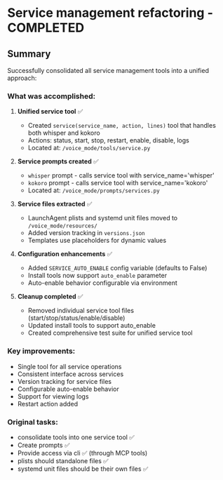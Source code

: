 # Service management refactoring - COMPLETED

## Summary

Successfully consolidated all service management tools into a unified approach:

### What was accomplished:

1. **Unified service tool** ✅
   - Created `service(service_name, action, lines)` tool that handles both whisper and kokoro
   - Actions: status, start, stop, restart, enable, disable, logs
   - Located at: `/voice_mode/tools/service.py`

2. **Service prompts created** ✅
   - `whisper` prompt - calls service tool with service_name='whisper'
   - `kokoro` prompt - calls service tool with service_name='kokoro'
   - Located at: `/voice_mode/prompts/services.py`

3. **Service files extracted** ✅
   - LaunchAgent plists and systemd unit files moved to `/voice_mode/resources/`
   - Added version tracking in `versions.json`
   - Templates use placeholders for dynamic values

4. **Configuration enhancements** ✅
   - Added `SERVICE_AUTO_ENABLE` config variable (defaults to False)
   - Install tools now support `auto_enable` parameter
   - Auto-enable behavior configurable via environment

5. **Cleanup completed** ✅
   - Removed individual service tool files (start/stop/status/enable/disable)
   - Updated install tools to support auto_enable
   - Created comprehensive test suite for unified service tool

### Key improvements:
- Single tool for all service operations
- Consistent interface across services
- Version tracking for service files
- Configurable auto-enable behavior
- Support for viewing logs
- Restart action added

### Original tasks:
- consolidate tools into one service tool ✅
- Create prompts ✅
- Provide access via cli ✅ (through MCP tools)
- plists should standalone files ✅
- systemd unit files should be their own files ✅
